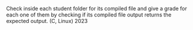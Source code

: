 Check inside each student folder for its compiled file and give a grade for each one of them by checking if its compiled file output returns the expected output. (C, Linux) 2023
